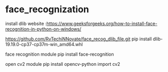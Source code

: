 # face_recognization


install dlib 
  website :https://www.geeksforgeeks.org/how-to-install-face-recognition-in-python-on-windows/
 
  https://github.com/RvTechiNNovate/face_recog_dlib_file.git
  pip install dlib-19.19.0-cp37-cp37m-win_amd64.whl

face recognition module
  pip install face-recognition

open cv2 module
  pip install opencv-python
  import cv2